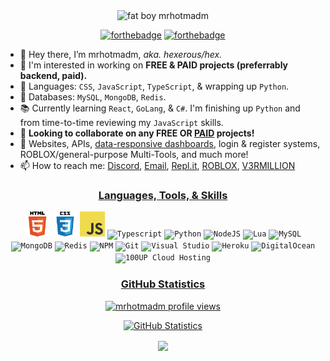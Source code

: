 <div align="center">
  <img height="150" alt="fat boy mrhotmadm" src="https://cdn.upload.systems/uploads/UGoDzom6.png">
  
  
  [![forthebadge](https://forthebadge.com/images/badges/built-with-swag.svg)](https://forthebadge.com)
  [![forthebadge](https://forthebadge.com/images/badges/made-with-markdown.svg)](https://forthebadge.com)
</div>

- 👋 Hey there, I’m mrhotmadm, *aka. hexerous/hex.*
- 👀 I'm interested in working on **FREE & PAID projects (preferrably backend, paid).**
- 🧠 Languages: `CSS`, `JavaScript`, `TypeScript`, & wrapping up `Python`.
- 💽 Databases: `MySQL`, `MongoDB`, `Redis`.
- 📚 Currently learning `React`, `GoLang`, & `C#`. I'm finishing up `Python` and from time-to-time reviewing my `JavaScript` skills.
- 💞️ **Looking to collaborate on any FREE OR <ins>PAID</ins> projects!**
- 📝 Websites, APIs, [data-responsive dashboards](https://cdn.upload.systems/uploads/KkVfED4Y.mp4), login & register systems, ROBLOX/general-purpose Multi-Tools, and much more!
-  📫 How to reach me: [Discord](https://discord.com/users/727282789551964302), [Email](mailto:mrblackcto@outlook.com), [Repl.it](https://replit.com/@hexerous), [ROBLOX](https://www.roblox.com/users/2314460683/profile), [V3RMILLION](https://v3rmillion.net/member.php?action=profile&uid=1758248)

<div align="center">
  <h3 style="font-weight:bolder;"><ins>Languages, Tools, & Skills</ins></h3>

  <code><img height="40" alt="HTML" src="https://raw.githubusercontent.com/github/explore/master/topics/html/html.png"></code>
  <code><img height="40" alt="CSS" src="https://raw.githubusercontent.com/github/explore/master/topics/css/css.png"></code>
  <code><img height="40" alt="JavaScript" src="https://raw.githubusercontent.com/github/explore/master/topics/javascript/javascript.png"></code>
  <code><img height="40" alt="Typescript" src="https://upload.wikimedia.org/wikipedia/commons/thumb/4/4c/Typescript_logo_2020.svg/2048px-Typescript_logo_2020.svg.png"></code>
  <code><img height="40" alt="Python" src="https://upload.wikimedia.org/wikipedia/commons/thumb/c/c3/Python-logo-notext.svg/768px-Python-logo-notext.svg.png"></code>
  <code><img height="40" alt="NodeJS" src="https://seeklogo.com/images/N/nodejs-logo-FBE122E377-seeklogo.com.png"></code>
  <code><img height="40" alt="Lua" src="https://upload.wikimedia.org/wikipedia/commons/thumb/c/cf/Lua-Logo.svg/1200px-Lua-Logo.svg.png"></code>
  <code><img height="40" alt="MySQL" src="https://icons-for-free.com/iconfiles/png/512/development+logo+mysql+icon-1320184807686758112.png"></code>
  <code><img height="40" alt="MongoDB" src="https://icons-for-free.com/iconfiles/png/512/mongodb+original-1324760553088442944.png"></code>
  <code><img height="40" alt="Redis" src="https://icons-for-free.com/iconfiles/png/512/redis+original-1324760569511622860.png"></code>
  <code><img height="40" alt="NPM" src="https://authy.com/wp-content/uploads/npm-logo.png"></code>
  <code><img height="40" alt="Git" src="https://git-scm.com/images/logos/downloads/Git-Icon-1788C.png"></code>
  <code><img height="40" alt="Visual Studio" src="https://visualstudio.microsoft.com/wp-content/uploads/2019/06/BrandVisualStudioWin2019-3.svg"></code>
  <code><img height="40" alt="Heroku" src="https://cdn.iconscout.com/icon/free/png-512/heroku-5-569467.png"></code>
  <code><img height="40" alt="DigitalOcean" src="https://icons-for-free.com/iconfiles/png/512/super+tiny+icons+digitalocean-1324450717986348125.png"></code>
  <code><img height="40" alt="100UP Cloud Hosting" src="https://status.100up.org/static/icons/icon_512.294c29.png"></code>

  <h3 style="font-weight:bolder;"><ins>GitHub Statistics</ins></h3>
  
  <a href="https://github.com/mrhotmadm">
    <img alt="mrhotmadm profile views"  src="https://camo.githubusercontent.com/5d4fbbbd2a4bdb13a7a1ffb605ffc890d97f463fa4cc7ab285a7daada0c0acb6/68747470733a2f2f6b6f6d617265762e636f6d2f67687076632f3f757365726e616d653d6f62667573636174696e67267374796c653d666c61742d73717561726526636f6c6f723d677265656e">
  </a>

  [![GitHub Statistics](https://github-readme-stats.vercel.app/api?username=mrhotmadm&show_icons=true&theme=radical)](https://github.com/mrhotmadm)
  
  <a href="https://github.com/obfuscating?tab=repositories">
    <img align="center" src="https://github-readme-stats.vercel.app/api/top-langs/?username=mrhotmadm&layout=compact&show_icons=true&title_color=fff&icon_color=79ff97&text_color=9f9f9f&bg_color=151515" />
  </a>
</div>
